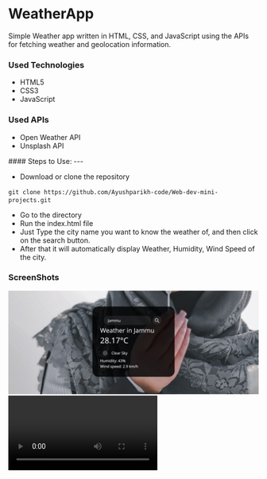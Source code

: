 <h1>WeatherApp</h1>

<p>Simple Weather app written in HTML, CSS, and JavaScript using the APIs for fetching weather and geolocation information.</p>

<h3>Used Technologies</h3>
<ul>
  <li>HTML5</li>
  <li>CSS3</li>
  <li>JavaScript</li>
</ul>

<h3>Used APIs</h4>
<ul>
  <li>Open Weather API</li>
 <li>Unsplash API</li>
</ul>
#### Steps to Use:
---

- Download or clone the repository
```
git clone https://github.com/Ayushparikh-code/Web-dev-mini-projects.git
```
- Go to the directory
- Run the index.html file
- Just Type the city name you want to know the weather of, and then click on the search button.
- After that it will automatically display Weather, Humidity, Wind Speed of the city.


<h3> ScreenShots </h3>  
<img src = "Weather-App.jpg" alt="Sample Image">
<br>
<video controls autoplay>
  <source src="sample.mp4" type="video/mp4">
</video>